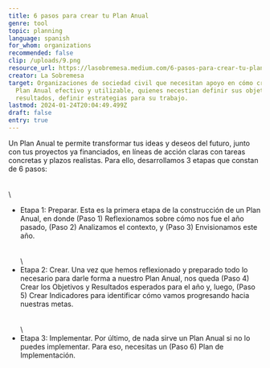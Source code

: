 ```yaml
---
title: 6 pasos para crear tu Plan Anual
genre: tool
topic: planning
language: spanish
for_whom: organizations
recommended: false
clip: /uploads/9.png
resource_url: https://lasobremesa.medium.com/6-pasos-para-crear-tu-plan-anual-210d0f62752f
creator: La Sobremesa
target: Organizaciones de sociedad civil que necesitan apoyo en cómo crear un
  Plan Anual efectivo y utilizable, quienes necestian definir sus objetivos,
  resultados, definir estrategias para su trabajo.
lastmod: 2024-01-24T20:04:49.499Z
draft: false
entry: true
---
```

<!--StartFragment-->

Un Plan Anual te permite transformar tus ideas y deseos del futuro, junto con tus proyectos ya financiados, en líneas de acción claras con tareas concretas y plazos realistas. Para ello, desarrollamos 3 etapas que constan de 6 pasos:\
**<br> <br/>**\
- Etapa 1: Preparar. Esta es la primera etapa de la construcción de un Plan Anual, en donde (Paso 1) Reflexionamos sobre cómo nos fue el año pasado, (Paso 2) Analizamos el contexto, y (Paso 3) Envisionamos este año. \
**<br> <br/>**\
- Etapa 2: Crear. Una vez que hemos reflexionado y preparado todo lo necesario para darle forma a nuestro Plan Anual, nos queda (Paso 4) Crear los Objetivos y Resultados esperados para el año y, luego, (Paso 5) Crear Indicadores para identificar cómo vamos progresando hacia nuestras metas.\
**<br> <br/>**\
- Etapa 3: Implementar. Por último, de nada sirve un Plan Anual si no lo puedes implementar. Para eso, necesitas un (Paso 6) Plan de Implementación.

<!--EndFragment-->